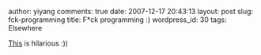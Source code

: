 author: yiyang
comments: true
date: 2007-12-17 20:43:13
layout: post
slug: fck-programming
title: F*ck programming :)
wordpress_id: 30
tags: Elsewhere

[This](http://codeulate.com/?p=7) is hilarious :))[
](http://codeulate.com/?p=7)
